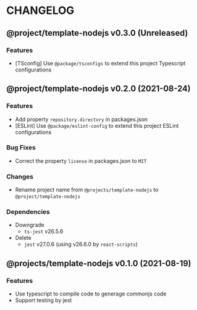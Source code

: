 # CHANGELOG
## @project/template-nodejs v0.3.0 (Unreleased)
### Features

- [TSconfig] Use `@package/tsconfigs` to extend this project Typescript configurations

## @project/template-nodejs v0.2.0 (2021-08-24)
### Features

- Add property `repository.directory` in packages.json
- [ESLint] Use `@package/eslint-config` to extend this project ESLint configurations

### Bug Fixes

- Correct the property `license` in packages.json to `MIT`

### Changes

- Rename project name from `@projects/template-nodejs` to `@project/template-nodejs`

### Dependencies

- Downgrade
    - `ts-jest`     v26.5.6
- Delete
    - `jest`        v27.0.6 (using v26.6.0 by `react-scripts`)

## @projects/template-nodejs v0.1.0 (2021-08-19)
### Features

- Use typescript to compile code to generage commonjs code
- Support testing by jest
